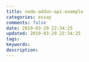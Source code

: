 ```yaml
---
title: node-addon-api-example
categories: essay
comments: false
date: 2019-03-29 22:34:25
updated: 2019-03-29 22:34:25
tags:
keywords:
description:
---
```

